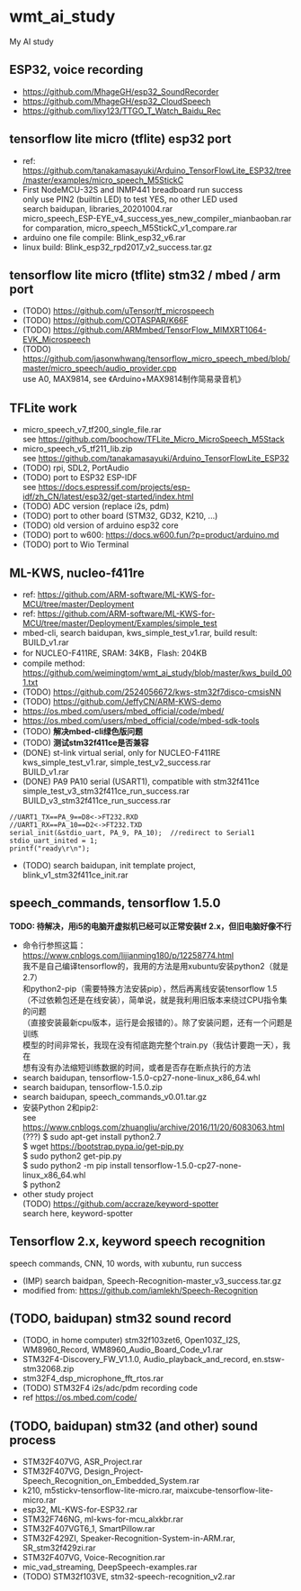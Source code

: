 # wmt_ai_study
My AI study  

## ESP32, voice recording    
* https://github.com/MhageGH/esp32_SoundRecorder  
* https://github.com/MhageGH/esp32_CloudSpeech  
* https://github.com/lixy123/TTGO_T_Watch_Baidu_Rec  

## tensorflow lite micro (tflite) esp32 port  
* ref: https://github.com/tanakamasayuki/Arduino_TensorFlowLite_ESP32/tree/master/examples/micro_speech_M5StickC  
* First NodeMCU-32S and INMP441 breadboard run success  
only use PIN2 (builtin LED) to test YES, no other LED used    
search baidupan, libraries_20201004.rar  
micro_speech_ESP-EYE_v4_success_yes_new_compiler_mianbaoban.rar  
for comparation, micro_speech_M5StickC_v1_compare.rar  
* arduino one file compile: Blink_esp32_v6.rar  
* linux build: Blink_esp32_rpd2017_v2_success.tar.gz  

## tensorflow lite micro (tflite) stm32 / mbed / arm port    
* (TODO) https://github.com/uTensor/tf_microspeech  
* (TODO) https://github.com/COTASPAR/K66F  
* (TODO) https://github.com/ARMmbed/TensorFlow_MIMXRT1064-EVK_Microspeech  
* (TODO) https://github.com/jasonwhwang/tensorflow_micro_speech_mbed/blob/master/micro_speech/audio_provider.cpp  
use A0, MAX9814, see 《Arduino+MAX9814制作简易录音机》  

## TFLite work  
* micro_speech_v7_tf200_single_file.rar  
see https://github.com/boochow/TFLite_Micro_MicroSpeech_M5Stack  
* micro_speech_v5_tf211_lib.zip  
see https://github.com/tanakamasayuki/Arduino_TensorFlowLite_ESP32  
* (TODO) rpi, SDL2, PortAudio  
* (TODO) port to ESP32 ESP-IDF    
see https://docs.espressif.com/projects/esp-idf/zh_CN/latest/esp32/get-started/index.html  
* (TODO) ADC version (replace i2s, pdm)    
* (TODO) port to other board (STM32, GD32, K210, ...)  
* (TODO) old version of arduino esp32 core  
* (TODO) port to w600: https://docs.w600.fun/?p=product/arduino.md  
* (TODO) port to Wio Terminal  

## ML-KWS, nucleo-f411re    
* ref: https://github.com/ARM-software/ML-KWS-for-MCU/tree/master/Deployment  
* ref: https://github.com/ARM-software/ML-KWS-for-MCU/tree/master/Deployment/Examples/simple_test  
* mbed-cli, search baidupan, kws_simple_test_v1.rar, build result: BUILD_v1.rar  
* for NUCLEO-F411RE, SRAM: 34KB，Flash: 204KB  
* compile method: https://github.com/weimingtom/wmt_ai_study/blob/master/kws_build_001.txt  
* (TODO) https://github.com/2524056672/kws-stm32f7disco-cmsisNN  
* (TODO) https://github.com/JeffyCN/ARM-KWS-demo  
* https://os.mbed.com/users/mbed_official/code/mbed/  
* https://os.mbed.com/users/mbed_official/code/mbed-sdk-tools  
* (TODO) **解决mbed-cli绿色版问题**  
* (TODO) **测试stm32f411ce是否兼容**  
* (DONE) st-link virtual serial, only for NUCLEO-F411RE  
kws_simple_test_v1.rar, simple_test_v2_success.rar    
BUILD_v1.rar  
* (DONE) PA9 PA10 serial (USART1), compatible with stm32f411ce  
simple_test_v3_stm32f411ce_run_success.rar  
BUILD_v3_stm32f411ce_run_success.rar  

```
//UART1_TX==PA_9==D8<->FT232.RXD  
//UART1_RX==PA_10==D2<->FT232.TXD  
serial_init(&stdio_uart, PA_9, PA_10);  //redirect to Serial1  
stdio_uart_inited = 1;   
printf("ready\r\n");  
```  
* (TODO) search baidupan, init template project, blink_v1_stm32f411ce_init.rar  

## speech_commands, tensorflow 1.5.0   
**TODO: 待解决，用i5的电脑开虚拟机已经可以正常安装tf 2.x，但旧电脑好像不行**    
* 命令行参照这篇：  
https://www.cnblogs.com/lijianming180/p/12258774.html    
我不是自己编译tensorflow的，我用的方法是用xubuntu安装python2（就是2.7）  
和python2-pip（需要特殊方法安装pip），然后再离线安装tensorflow 1.5  
（不过依赖包还是在线安装），简单说，就是我利用旧版本来绕过CPU指令集的问题  
（直接安装最新cpu版本，运行是会报错的）。除了安装问题，还有一个问题是训练  
模型的时间非常长，我现在没有彻底跑完整个train.py（我估计要跑一天），我在  
想有没有办法缩短训练数据的时间，或者是否存在断点执行的方法  
* search baidupan, tensorflow-1.5.0-cp27-none-linux_x86_64.whl  
* search baidupan, tensorflow-1.5.0.zip  
* search baidupan, speech_commands_v0.01.tar.gz  
* 安装Python 2和pip2:  
see https://www.cnblogs.com/zhuangliu/archive/2016/11/20/6083063.html  
(???) $ sudo apt-get install python2.7    
$ wget https://bootstrap.pypa.io/get-pip.py  
$ sudo python2 get-pip.py  
$ sudo python2 -m pip install tensorflow-1.5.0-cp27-none-linux_x86_64.whl  
$ python2  
* other study project  
(TODO) https://github.com/accraze/keyword-spotter  
search here, keyword-spotter  

## Tensorflow 2.x, keyword speech recognition    
speech commands, CNN, 10 words, with xubuntu, run success    
* (IMP) search baidpan, Speech-Recognition-master_v3_success.tar.gz  
* modified from: https://github.com/iamlekh/Speech-Recognition   

## (TODO, baidupan) stm32 sound record  
* (TODO, in home computer) stm32f103zet6, Open103Z_I2S, WM8960_Record, WM8960_Audio_Board_Code_v1.rar  
* STM32F4-Discovery_FW_V1.1.0, Audio_playback_and_record, en.stsw-stm32068.zip  
* stm32F4_dsp_microphone_fft_rtos.rar  
* (TODO) STM32F4 i2s/adc/pdm recording code  
* ref https://os.mbed.com/code/  

## (TODO, baidupan) stm32 (and other) sound process  
* STM32F407VG, ASR_Project.rar  
* STM32F407VG, Design_Project-Speech_Recognition_on_Embedded_System.rar  
* k210, m5stickv-tensorflow-lite-micro.rar, maixcube-tensorflow-lite-micro.rar  
* esp32, ML-KWS-for-ESP32.rar  
* STM32F746NG, ml-kws-for-mcu_alxkbr.rar  
* STM32F407VGT6_1, SmartPillow.rar  
* STM32F429ZI, Speaker-Recognition-System-in-ARM.rar, SR_stm32f429zi.rar  
* STM32F407VG, Voice-Recognition.rar  
* mic_vad_streaming, DeepSpeech-examples.rar  
* (TODO) STM32f103VE, stm32-speech-recognition_v2.rar  


